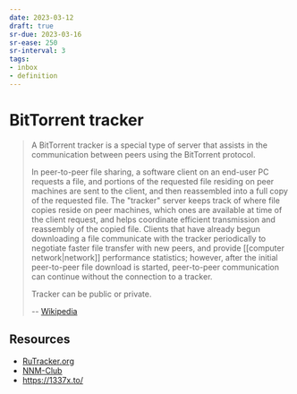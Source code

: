 ```yaml
---
date: 2023-03-12
draft: true
sr-due: 2023-03-16
sr-ease: 250
sr-interval: 3
tags:
- inbox
- definition
---
```


# BitTorrent tracker

> A BitTorrent tracker is a special type of server that assists in the
> communication between peers using the BitTorrent protocol.
>
> In peer-to-peer file sharing, a software client on an end-user PC requests a
> file, and portions of the requested file residing on peer machines are sent to
> the client, and then reassembled into a full copy of the requested file. The
> "tracker" server keeps track of where file copies reside on peer machines,
> which ones are available at time of the client request, and helps coordinate
> efficient transmission and reassembly of the copied file. Clients that have
> already begun downloading a file communicate with the tracker periodically to
> negotiate faster file transfer with new peers, and provide
> [[computer network|network]] performance statistics; however,
> after the initial peer-to-peer file download is started, peer-to-peer
> communication can continue without the connection to a tracker.
>
> Tracker can be public or private.
>
> -- [Wikipedia](https://en.wikipedia.org/wiki/BitTorrent_tracker)

## Resources
- [RuTracker.org](https://rutracker.org/forum/index.php)
- [NNM-Club](https://nnmclub.to/)
- https://1337x.to/